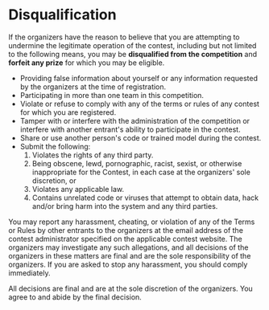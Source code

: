 # Disqualification

If the organizers have the reason to believe that you are attempting to undermine the legitimate operation of the contest, including but not limited to the following means, you may be **disqualified from the competition** and **forfeit any prize** for which you may be eligible.

* Providing false information about yourself or any information requested by the organizers at the time of registration.
* Participating in more than one team in this competition.
* Violate or refuse to comply with any of the terms or rules of any contest for which you are registered.
* Tamper with or interfere with the administration of the competition or interfere with another entrant's ability to participate in the contest.
* Share or use another person's code or trained model during the contest.
* Submit the following:
  1. Violates the rights of any third party.
  2. Being obscene, lewd, pornographic, racist, sexist, or otherwise inappropriate for the Contest, in each case at the organizers' sole discretion, or
  3. Violates any applicable law.
  4. Contains unrelated code or viruses that attempt to obtain data, hack and/or bring harm into the system and any third parties.

You may report any harassment, cheating, or violation of any of the Terms or Rules by other entrants to the organizers at the email address of the contest administrator specified on the applicable contest website. The organizers may investigate any such allegations, and all decisions of the organizers in these matters are final and are the sole responsibility of the organizers. If you are asked to stop any harassment, you should comply immediately.

All decisions are final and are at the sole discretion of the organizers. You agree to and abide by the final decision.

